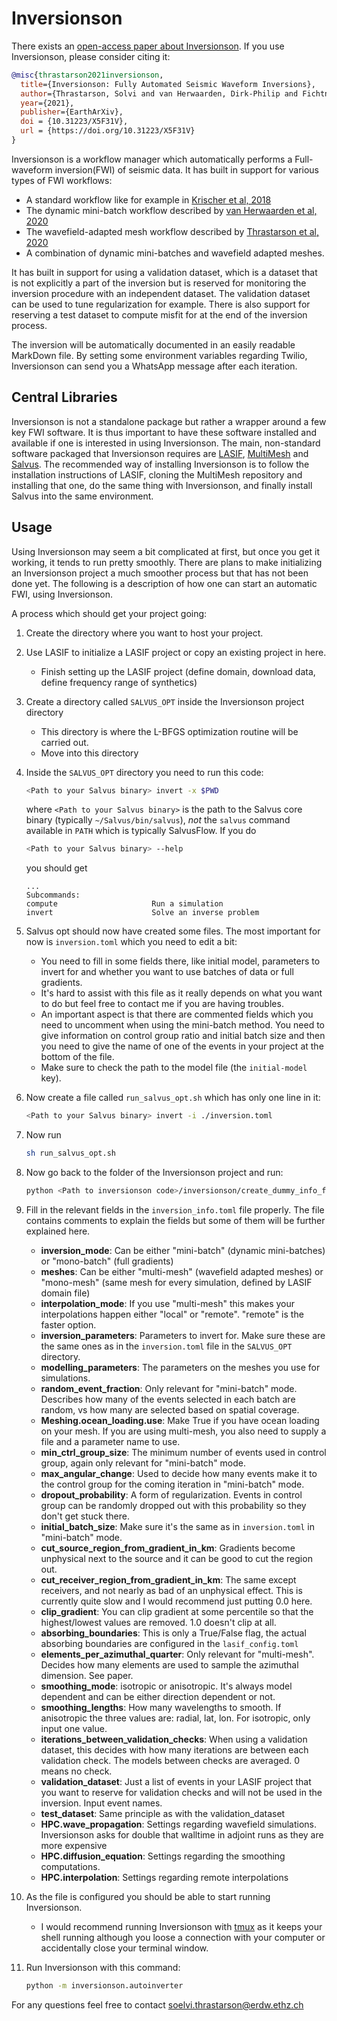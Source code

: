 # Inversionson

There exists an [open-access paper about Inversionson](https://eartharxiv.org/repository/view/2132/). If you use Inversionson, please consider citing it:

```bibtex
@misc{thrastarson2021inversionson,
  title={Inversionson: Fully Automated Seismic Waveform Inversions},
  author={Thrastarson, Solvi and van Herwaarden, Dirk-Philip and Fichtner, Andreas},
  year={2021},
  publisher={EarthArXiv},
  doi = {10.31223/X5F31V},
  url = {https://doi.org/10.31223/X5F31V}
}
```

Inversionson is a workflow manager which automatically performs a Full-waveform inversion(FWI) of seismic data. It has built in support for various types of FWI workflows:
* A standard workflow like for example in [Krischer et al, 2018](https://agupubs.onlinelibrary.wiley.com/doi/abs/10.1029/2017JB015289)
* The dynamic mini-batch workflow described by [van Herwaarden et al, 2020](https://academic.oup.com/gji/article/221/2/1427/5743423)
* The wavefield-adapted mesh workflow described by [Thrastarson et al, 2020](https://academic.oup.com/gji/article/221/3/1591/5721256) 
* A combination of dynamic mini-batches and wavefield adapted meshes.

It has built in support for using a validation dataset, which is a dataset that is not explicitly a part of the inversion but is reserved for monitoring the inversion procedure with an independent dataset.
The validation dataset can be used to tune regularization for example. There is also support for reserving a test dataset to compute misfit for at the end of the inversion process.

The inversion will be automatically documented in an easily readable MarkDown file. By setting some environment variables regarding Twilio, Inversionson can send you a WhatsApp message after each iteration.

## Central Libraries

Inversionson is not a standalone package but rather a wrapper around a few key FWI software.
It is thus important to have these software installed and available if one is interested in using Inversionson.
The main, non-standard software packaged that Inversionson requires are
[LASIF](https://dirkphilip.github.io/LASIF_2.0/),
[MultiMesh](https://github.com/solvithrastar/MultiMesh) and
[Salvus](https://mondaic.com/).
The recommended way of installing Inversionson is to follow the installation instructions of LASIF,
cloning the MultiMesh repository and installing that one, do the same thing with Inversionson,
and finally install Salvus into the same environment.

## Usage

Using Inversionson may seem a bit complicated at first, but once you get it working, it tends to run pretty smoothly. There are plans to make initializing an Inversionson project a much smoother process but that has not been done yet. The following is a description of how one can start an automatic FWI, using Inversionson.

A process which should get your project going:

1. Create the directory where you want to host your project.
1. Use LASIF to initialize a LASIF project or copy an existing project in here.
    * Finish setting up the LASIF project (define domain, download data, define frequency range of synthetics)
1. Create a directory called `SALVUS_OPT` inside the Inversionson project directory
    * This directory is where the L-BFGS optimization routine will be carried out.
    * Move into this directory
1. Inside the `SALVUS_OPT` directory you need to run this code:
    ```bash
    <Path to your Salvus binary> invert -x $PWD
    ```
    where `<Path to your Salvus binary>` is the path to the Salvus core binary (typically `~/Salvus/bin/salvus`),
    _not_ the `salvus` command available in `PATH` which is typically SalvusFlow. If you do
    ```bash
    <Path to your Salvus binary> --help
    ```
    you should get
    ```
    ...
    Subcommands:
    compute                     Run a simulation
    invert                      Solve an inverse problem
    ```
1. Salvus opt should now have created some files. The most important for now is `inversion.toml` which you need to edit a bit:
    * You need to fill in some fields there, like initial model, parameters to invert for and whether you want to use batches of data or full gradients.
    * It's hard to assist with this file as it really depends on what you want to do but feel free to contact me if you are having troubles.
    * An important aspect is that there are commented fields which you need to uncomment when using the mini-batch method. You need to give information on control group ratio and initial batch size and then you need to give the name of one of the events in your project at the bottom of the file.
    * Make sure to check the path to the model file (the `initial-model` key).

1. Now create a file called `run_salvus_opt.sh` which has only one line in it:
    ```bash
    <Path to your Salvus binary> invert -i ./inversion.toml
    ```
1. Now run
    ```bash
    sh run_salvus_opt.sh
    ```
1. Now go back to the folder of the Inversionson project and run:
    ```bash
    python <Path to inversionson code>/inversionson/create_dummy_info_file.py
    ```
1. Fill in the relevant fields in the `inversion_info.toml` file properly. The file contains comments to explain the fields but some of them will be further explained here.
    * __inversion_mode__: Can be either "mini-batch" (dynamic mini-batches) or "mono-batch" (full gradients)
    * __meshes__: Can be either "multi-mesh" (wavefield adapted meshes) or "mono-mesh" (same mesh for every simulation, defined by LASIF domain file)
    * __interpolation_mode__: If you use "multi-mesh" this makes your interpolations happen either "local" or "remote". "remote" is the faster option.
    * __inversion_parameters__: Parameters to invert for. Make sure these are the same ones as in the `inversion.toml` file in the `SALVUS_OPT` directory.
    * __modelling_parameters__: The parameters on the meshes you use for simulations.
    * __random_event_fraction__: Only relevant for "mini-batch" mode. Describes how many of the events selected in each batch are random, vs how many are selected based on spatial coverage.
    * __Meshing.ocean_loading.use__: Make True if you have ocean loading on your mesh. If you are using multi-mesh, you also need to supply a file and a parameter name to use.
    * __min_ctrl_group_size__: The minimum number of events used in control group, again only relevant for "mini-batch" mode.
    * __max_angular_change__: Used to decide how many events make it to the control group for the coming iteration in "mini-batch" mode.
    * __dropout_probability__: A form of regularization. Events in control group can be randomly dropped out with this probability so they don't get stuck there.
    * __initial_batch_size__: Make sure it's the same as in `inversion.toml` in "mini-batch" mode.
    * __cut_source_region_from_gradient_in_km__: Gradients become unphysical next to the source and it can be good to cut the region out.
    * __cut_receiver_region_from_gradient_in_km__: The same except receivers, and not nearly as bad of an unphysical effect. This is currently quite slow and I would recommend just putting 0.0 here.
    * __clip_gradient__: You can clip gradient at some percentile so that the highest/lowest values are removed. 1.0 doesn't clip at all.
    * __absorbing_boundaries__: This is only a True/False flag, the actual absorbing boundaries are configured in the `lasif_config.toml`
    * __elements_per_azimuthal_quarter__: Only relevant for "multi-mesh". Decides how many elements are used to sample the azimuthal dimension. See paper.
    * __smoothing_mode__: isotropic or anisotropic. It's always model dependent and can be either direction dependent or not.
    * __smoothing_lengths__: How many wavelengths to smooth. If anisotropic the three values are: radial, lat, lon. For isotropic, only input one value.
    * __iterations_between_validation_checks__: When using a validation dataset, this decides with how many iterations are between each validation check. The models between checks are averaged. 0 means no check.
    * __validation_dataset__: Just a list of events in your LASIF project that you want to reserve for validation checks and will not be used in the inversion. Input event names.
    * __test_dataset__: Same principle as with the validation_dataset
    * __HPC.wave_propagation__: Settings regarding wavefield simulations. Inversionson asks for double that walltime in adjoint runs as they are more expensive
    * __HPC.diffusion_equation__: Settings regarding the smoothing computations.
    * __HPC.interpolation__: Settings regarding remote interpolations

1. As the file is configured you should be able to start running Inversionson.
    * I would recommend running Inversionson with [tmux](https://tmuxcheatsheet.com/) as it keeps your shell running although you loose a connection with your computer or accidentally close your terminal window.

1. Run Inversionson with this command:
    ```bash
    python -m inversionson.autoinverter
    ```

For any questions feel free to contact soelvi.thrastarson@erdw.ethz.ch
